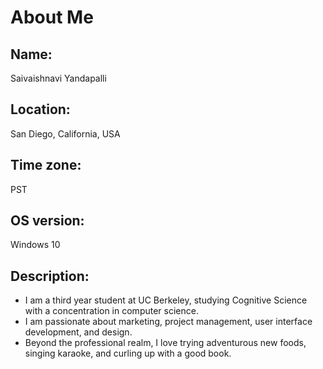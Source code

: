 # About Me
## Name: 
Saivaishnavi Yandapalli
## Location: 
San Diego, California, USA
## Time zone: 
PST
## OS version: 
Windows 10
## Description: 
- I am a third year student at UC Berkeley, studying Cognitive Science with a concentration in computer science.
- I am passionate about marketing, project management, user interface development, and design. 
- Beyond the professional realm, I love trying adventurous new foods, singing karaoke, and curling up with a good book. 
